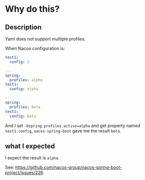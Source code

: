 # Why do this?

## Description

Yaml does not support multiple profiles.

When Nacos configuration is:

```yaml
test1:
  config: 2

---
spring:
  profiles: alpha
test1:
  config: alpha

---
spring:
  profiles: beta
test1:
  config: beta
```

And I set `-Dspring.profiles.active=alpha` and get property named `test1.config`, `nacos-spring-boot` gave me the result `beta`.

## what I expected

I expect  the result is `alpha`.

See: https://github.com/nacos-group/nacos-spring-boot-project/issues/226
